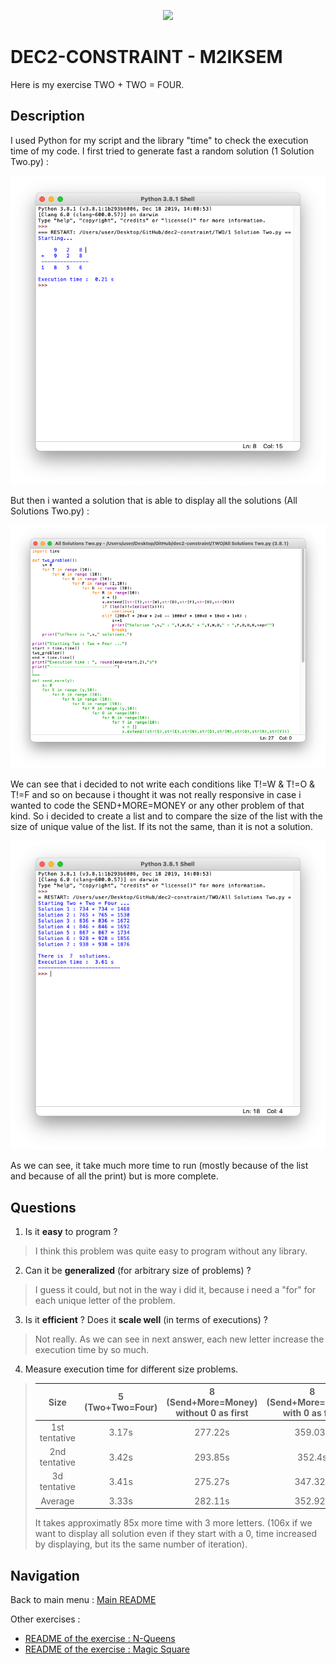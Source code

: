 <p align="center">
  <img src="https://study-eu.s3.amazonaws.com/uploads/university/universit--paris-1-panth-on-sorbonne-479-logo.png">
</p>


# DEC2-CONSTRAINT - M2IKSEM

Here is my exercise TWO + TWO = FOUR.

## Description

I used Python for my script and the library "time" to check the execution time of my code. I first tried to generate fast a random solution (1 Solution Two.py) : 

![Resultat 1](Img/Capture%20d’écran%202022-02-10%20à%2009.06.09.png?raw=true)

But then i wanted a solution that is able to display all the solutions (All Solutions Two.py) :

![Solution 2](Img/Capture%20d’écran%202022-02-10%20à%2009.06.45.png?raw=true)

We can see that i decided to not write each conditions like T!=W & T!=O & T!=F and so on because i thought it was not really responsive in case i wanted to code the SEND+MORE=MONEY or any other problem of that kind. So i decided to create a list and to compare the size of the list with the size of unique value of the list. If its not the same, than it is not a solution. 

![Resultat 2](Img/Capture%20d’écran%202022-02-10%20à%2009.06.58.png?raw=true)

As we can see, it take much more time to run (mostly because of the list and because of all the print) but is more complete. 

## Questions

1. Is it **easy** to program ? 
> I think this problem was quite easy to program without any library.
2. Can it be **generalized** (for arbitrary size of problems) ? 
> I guess it could, but not in the way i did it, because i need a "for" for each unique letter of the problem.
3. Is it **efficient** ? Does it **scale well** (in terms of executions) ? 
> Not really. As we can see in next answer, each new letter increase the execution time by so much. 
4. Measure execution time for different size problems.
> | Size | 5 (Two+Two=Four)  | 8 (Send+More=Money) without 0 as first | 8 (Send+More=Money) with 0 as first |
> | :---:   | :-: | :-: | :-: |
> | 1st tentative | 3.17s | 277.22s | 359.03s |
> | 2nd tentative | 3.42s | 293.85s | 352.4s |
> | 3d tentative | 3.41s | 275.27s | 347.32s |
> | Average | 3.33s | 282.11s | 352.92s |
>
> It takes approximatly 85x more time with 3 more letters.  (106x if we want to display all solution even if they start with a 0, time increased by displaying, but its the same number of iteration).

## Navigation
Back to main menu : [Main README](/)

Other exercises : 

- [README of the exercise : N-Queens](../N-Queens)
- [README of the exercise : Magic Square](../Magic-Square)
